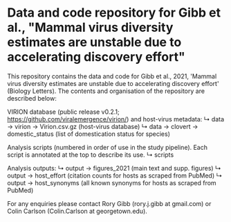 # Data and code repository for Gibb et al., "Mammal virus diversity estimates are unstable due to accelerating discovery effort"

This repository contains the data and code for Gibb et al., 2021, 'Mammal virus diversity estimates are unstable due to accelerating discovery effort' (Biology Letters). The contents and organisation of the repository are described below:

VIRION database (public release v0.2.1; https://github.com/viralemergence/virion/) and host-virus metadata:
↳ data → virion → Virion.csv.gz (host-virus database)
↳ data → clovert → domestic_status (list of domestication status for species)

Analysis scripts (numbered in order of use in the study pipeline). Each script is annotated at the top to describe its use.
↳ scripts 

Analysis outputs:
↳ output → figures_2021 (main text and supp. figures)
↳ output → host_effort (citation counts for hosts as scraped from PubMed)
↳ output → host_synonyms (all known synonyms for hosts as scraped from PubMed)

For any enquiries please contact Rory Gibb (rory.j.gibb at gmail.com) or Colin Carlson (Colin.Carlson at georgetown.edu).
